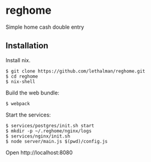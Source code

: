 reghome
=======

Simple home cash double entry

Installation
-----------

Install nix.

```
$ git clone https://github.com/lethalman/reghome.git
$ cd reghome
$ nix-shell
```

Build the web bundle:
	
```
$ webpack
```

Start the services:
	
```
$ services/postgres/init.sh start
$ mkdir -p ~/.reghome/nginx/logs
$ services/nginx/init.sh
$ node server/main.js $(pwd)/config.js
```

Open http://localhost:8080
